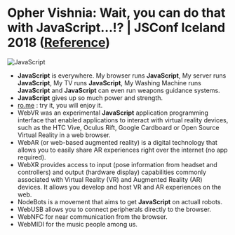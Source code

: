 # Opher Vishnia: Wait, you can do that with JavaScript…!? | JSConf Iceland 2018 ([Reference](https://www.youtube.com/watch?v=JCATu2WkOq8))

![JavaScript](https://i.ytimg.com/vi/JCATu2WkOq8/hq720.jpg?sqp=-oaymwEcCNAFEJQDSFXyq4qpAw4IARUAAIhCGAFwAcABBg==&rs=AOn4CLCgiv69MQfaHR-v6bccA5QsFktVMQ)

- **JavaScript** is everywhere. My browser runs **JavaScript**, My server runs **JavaScript**, My TV runs **JavaScript**, My Washing Machine runs **JavaScript** and **JavaScript** can even run weapons guidance systems.
- **JavaScript** gives up so much power and strength.
- [ro.me](http://www.ro.me) : try it, you will enjoy it.
- WebVR was an experimental **JavaScript** application programming interface that enabled applications to interact with virtual reality devices, such as the HTC Vive, Oculus Rift, Google Cardboard or Open Source Virtual Reality in a web browser.
- WebAR (or web-based augmented reality) is a digital technology that allows you to easily share AR experiences right over the internet (no app required).
- WebXR provides access to input (pose information from headset and controllers) and output (hardware display) capabilities commonly associated with Virtual Reality (VR) and Augmented Reality (AR) devices. It allows you develop and host VR and AR experiences on the web.
- NodeBots is a movement that aims to get **JavaScript** on actuall robots.
- WebUSB allows you to connect peripherals directly to the browser.
- WebNFC for near communication from the browser.
- WebMIDI for the music people among us.